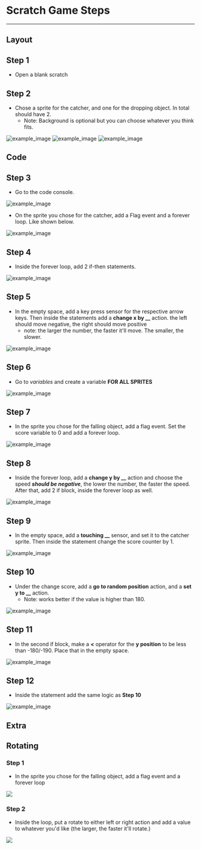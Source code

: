 # **Scratch Game Steps**

<hr>

## Layout

## **Step 1**

- Open a blank scratch

## **Step 2**

- Chose a sprite for the catcher, and one for the dropping object. In total should have 2. 
    - Note: Background is optional but you can choose whatever you think fits.
<img src="image12.png" alt="example_image">
<img src="image14.png" alt="example_image">
<img src="image1.png" alt="example_image">

## Code

## **Step 3**

- Go to the code console.
<img src="image13.png" alt="example_image">

- On the sprite you chose for the catcher, add a Flag event and a forever loop. Like shown below.
 <img src="image2.png" alt="example_image">

 ## **Step 4**

 - Inside the forever loop, add 2 if-then statements.
 <img src="image3.png" alt="example_image">

## **Step 5**

- In the empty space, add a key press sensor for the respective arrow keys. Then inside the statements add a **change x by __** action. the left should move negative, the right should move positive
    - note: the larger the number, the faster it'll move. The smaller, the slower.

<img src="image4.png" alt="example_image">

## **Step 6**

- Go to *variables* and create a variable **FOR ALL SPRITES**
<img src="image5.png" alt="example_image">

## **Step 7**

- In the sprite you chose for the falling object, add a flag event. Set the score variable to 0 and add a forever loop.

<img src="image6.png" alt="example_image">

## **Step 8**

- Inside the forever loop, add a **change y by __** action and choose the speed ***should be negative***, the lower the number, the faster the speed. After that, add 2 if block, inside the forever loop as well.
<img src="image7.png" alt="example_image">

## **Step 9**

- In the empty space, add a **touching __** sensor, and set it to the catcher sprite. Then inside the statement change the score counter by 1.

<img src="image8.png" alt="example_image">

## **Step 10**

- Under the change score, add a **go to random position** action, and a **set y to __** action.
    - Note: works better if the value is higher than 180.

<img src="image9.png" alt="example_image">

## **Step 11**

- In the second if block, make a **<** operator for the **y position** to be less than -180/-190. Place that in the empty space.
<img src="image10.png" alt="example_image">

## **Step 12**

- Inside the statement add the same logic as **Step 10**

<img src="image11.png" alt="example_image">

## **Extra**

## **Rotating**

### **Step 1**

- In the sprite you chose for the falling object, add a flag event and a forever loop

<img src="image15.png">

### **Step 2**

- Inside the loop, put a rotate to either left or right action and add a value to whatever you'd like (the larger, the faster it'll rotate.)

<img src="image16.png">